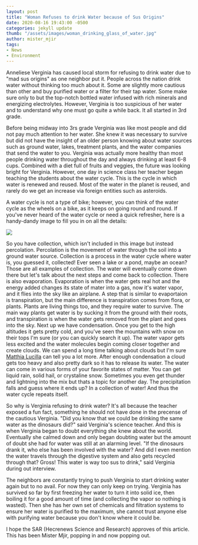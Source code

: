 ```yaml
---
layout: post
title: "Woman Refuses to drink Water because of Sus Origins"
date: 2020-08-16 19:43:00 -0500
categories: jekyll update
thumb: "/assets/images/woman_drinking_glass_of_water.jpg"
author: mister_mjir
tags:
- News
- Environment
---
```


Anneliese Verginia has caused local storm for refusing to drink water due to "mad sus origins" as one neighbor put it. People across the nation drink water without
thinking too much about it. Some are slightly more cautious than other and buy purified water or a filter for their tap water. Some make sure only to but the top-notch
bottled water infused with rich minerals and energizing electrolytes. However, Verginia is too suspicious of her water and to understand why one must go quite a while
back. It all started in 3rd grade.

Before being midway into 3rs grade Verginia was like most people and did not pay much attention to her water. She knew it was necessary to survive but did not have
the insight of an older person knowing about water sources such as ground water, lakes, treatment plants, and the water companies that send the water to you.
Verginia was actually more healthy than most people drinking water throughout the day and always drinking at least 6-8 cups. Combined with a diet full of fruits and
veggies, the future was looking bright for Verginia. However, one day in science class her teacher began teaching the students about the water cycle. This is the cycle
in which water is renewed and reused. Most of the water in the planet is reused, and rarely do we get an increase via foreign entities such as asteroids.

A water cycle is not a type of bike; however, you can think of the water cycle as the wheels on a bike, as it keeps on going round and round. If you've never heard of
the water cycle or need a quick refresher, here is a handy-dandy image to fill you in on all the details:

![](https://hecrenews.github.io/assets/images/water_cycle.jpg)

So you have collection, which isn't included in this image but instead percolation. Percolation is the movement of water through the soil into a ground water source.
Collection is a process in the water cycle where water is, you guessed it, collected! Ever seen a lake or a pond, maybe an ocean? Those are all examples of collection.
The water will eventually come down there but let's talk about the next steps and come back to collection. There is also evaporation. Evaporation is when the water
gets real hot and the energy added changes its state of mater into a gas, now it's water vapor, and it flies into the sky like an airplane. A step that is similar to
evaportaion is transpiration, but the main difference is transpiration comes from flora, or plants. Plants are living things too, and they require water to survive.
The main way plants get water is by sucking it from the ground with their roots, and transpiration is when the water gets removed from the plant and goes into the sky.
Next up we have condensation. Once you get to the high altitudes it gets pretty cold, and you've seen the mountains with snow on their tops I'm sure (or you can
quickly search it up). The water vapor gets less excited and the water molecules begin coming closer together and create clouds. We can spend a long time talking about
clouds but I'm sure [Matthia Lucilla](https://hecrenews.github.io/jekyll/update/2020/07/30/local-man-eats-clouds-taste-like-cotton-candy.html) can tell you a lot more.
After enough condensation a cloud gets too heavy and also pretty dark so it has to release its water. The water can come in various forms of your favorite states of
matter. You can get liquid rain, solid hail, or crystaline snow. Sometimes you even get thunder and lightning into the mix but thats a topic for another day. The
precipitation falls and guess where it ends up? In a collection of water! And thus the water cycle repeats itself.

So why is Verginia refusing to drink water? It's all because the teacher exposed a fun fact, something he should not have done in the precense of the cautious
Verginia. "Did you know that we could be drinking the same water as the dinosaurs did?" said Verginia's science teacher. And this is when Verginia began to doubt
everything she knew about the world. Eventually she calmed down and only began doubting water but the amount of doubt she had for water was still at an alarming
level. "If the dinosaurs drank it, who else has been involved with the water? And did I even mention the water travels through the digestive system and also gets
recycled through that? Gross! This water is way too sus to drink," said Verginia during out interview.

The neighbors are constantly trying to push Verginia to start drinking water again but to no avail. For now they can only keep on trying. Verginia has survived so
far by first freezing her water to turn it into solid ice, then boiling it for a good amount of time (and collecting the vapor so nothing is wasted). Then she has
her own set of chemicals and filtration systems to ensure her water is purified to the maximum, she cannot trust anyone else with purifying water because you don't
know where it could be.

I hope the SAR (Hecrenews Science and Research) approves of this article. This has been Mister Mjir, popping in and now popping out.
